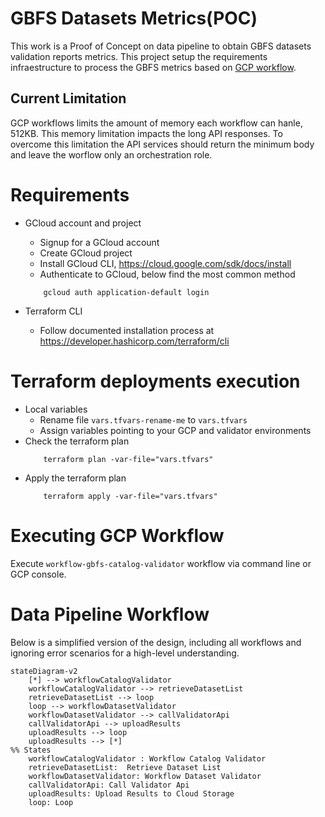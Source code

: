 # GBFS Datasets Metrics(POC)

This work is a Proof of Concept on data pipeline to obtain GBFS datasets validation reports metrics. This project setup the requirements infraestructure to process the GBFS metrics based on [GCP workflow](https://cloud.google.com/workflows).

## Current Limitation

GCP workflows limits the amount of memory each workflow can hanle, 512KB. This memory limitation impacts the long API responses. 
To overcome this limitation the API services should return the minimum body and leave the worflow only an orchestration role.

# Requirements 

- GCloud account and project
    - Signup for a GCloud account
    - Create GCloud project
    - Install GCloud CLI, https://cloud.google.com/sdk/docs/install
    - Authenticate to GCloud, below find the most common method
    ```
        gcloud auth application-default login
    ```

- Terraform CLI
    - Follow documented installation process at https://developer.hashicorp.com/terraform/cli

# Terraform deployments execution

- Local variables 
    - Rename file `vars.tfvars-rename-me` to `vars.tfvars`
    - Assign variables pointing to your GCP and validator environments
- Check the terraform plan
    ```
        terraform plan -var-file="vars.tfvars"
    ```
- Apply the terraform plan
    ```
        terraform apply -var-file="vars.tfvars"
    ```

# Executing GCP Workflow

Execute `workflow-gbfs-catalog-validator` workflow via command line or GCP console.

# Data Pipeline Workflow

Below is a simplified version of the design, including all workflows and ignoring error scenarios for a high-level understanding.

```mermaid
stateDiagram-v2
    [*] --> workflowCatalogValidator
    workflowCatalogValidator --> retrieveDatasetList
    retrieveDatasetList --> loop
    loop --> workflowDatasetValidator
    workflowDatasetValidator --> callValidatorApi
    callValidatorApi --> uploadResults
    uploadResults --> loop
    uploadResults --> [*]
%% States
    workflowCatalogValidator : Workflow Catalog Validator
    retrieveDatasetList:  Retrieve Dataset List
    workflowDatasetValidator: Workflow Dataset Validator
    callValidatorApi: Call Validator Api
    uploadResults: Upload Results to Cloud Storage
    loop: Loop
```

